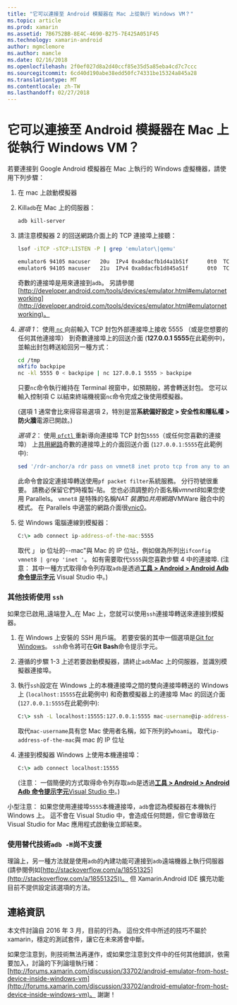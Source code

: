 ```yaml
---
title: "它可以連接至 Android 模擬器在 Mac 上從執行 Windows VM？"
ms.topic: article
ms.prod: xamarin
ms.assetid: 7B6752BB-8E4C-4690-B275-7E425A051F45
ms.technology: xamarin-android
author: mgmclemore
ms.author: mamcle
ms.date: 02/16/2018
ms.openlocfilehash: 2f0ef027d8a2d40ccf85e35d5a85eba4cd7c7ccc
ms.sourcegitcommit: 6cd40d190abe38edd50fc74331be15324a845a28
ms.translationtype: MT
ms.contentlocale: zh-TW
ms.lasthandoff: 02/27/2018
---
```

# <a name="is-it-possible-to-connect-to-android-emulators-running-on-a-mac-from-a-windows-vm"></a>它可以連接至 Android 模擬器在 Mac 上從執行 Windows VM？

若要連接到 Google Android 模擬器在 Mac 上執行的 Windows 虛擬機器，請使用下列步驟：

1.  在 mac 上啟動模擬器

2.  Kill`adb`在 Mac 上的伺服器：

    ```bash
    adb kill-server
    ```

3.  請注意模擬器 2 的回送網路介面上的 TCP 連接埠上接聽：

    ```bash
    lsof -iTCP -sTCP:LISTEN -P | grep 'emulator\|qemu'

    emulator6 94105 macuser   20u  IPv4 0xa8dacfb1d4a1b51f      0t0  TCP localhost:5555 (LISTEN)
    emulator6 94105 macuser   21u  IPv4 0xa8dacfb1d845a51f      0t0  TCP localhost:5554 (LISTEN)
    ```

    奇數的連接埠是用來連接到`adb`。 另請參閱[http://developer.android.com/tools/devices/emulator.html#emulatornetworking](http://developer.android.com/tools/devices/emulator.html#emulatornetworking)。

4.  _選項 1_： 使用[ `nc` ](https://developer.apple.com/library/mac/documentation/Darwin/Reference/ManPages/man1/nc.1.html)向前輸入 TCP 封包外部連接埠上接收 5555 （或是您想要的任何其他連接埠） 到奇數連接埠上的回送介面 (**127.0.0.1 5555**在此範例中)，並輸出封包轉送給回另一種方式：

    ```bash
    cd /tmp
    mkfifo backpipe
    nc -kl 5555 0 < backpipe | nc 127.0.0.1 5555 > backpipe
    ```

    只要`nc`命令執行維持在 Terminal 視窗中，如預期般，將會轉送封包。 您可以輸入控制項 C 以結束終端機視窗`nc`命令完成之後使用模擬器。

    (選項 1 通常會比來得容易選項 2，特別是當**系統偏好設定 > 安全性和隱私權 > 防火牆**電源已開啟。) 

    _選項 2_： 使用[ `pfctl` ](https://developer.apple.com/library/mac/documentation/Darwin/Reference/ManPages/man8/pfctl.8.html)重新導向連接埠 TCP 封包`5555`（或任何您喜歡的連接埠） 上[共用網路](http://kb.parallels.com/en/4948)奇數的連接埠上的介面回送介面 (`127.0.0.1:5555`在此範例中):

    ```bash
    sed '/rdr-anchor/a rdr pass on vmnet8 inet proto tcp from any to any port 5555 -> 127.0.0.1 port 5555' /etc/pf.conf | sudo pfctl -ef -
    ```

    此命令會設定連接埠轉送使用`pf packet filter`系統服務。 分行符號很重要。 請務必保留它們時複製-貼。 您也必須調整的介面名稱*vmnet8*如果您使用 Parallels。 `vmnet8` 是特殊的名稱*NAT 裝置*如*共用網路*VMWare 融合中的模式。 在 Parallels 中適當的網路介面很[vnic0](http://download.parallels.com/doc/psbm/en/Parallels_Server_Bare_Metal_Users_Guide/29258.htm)。

5.  從 Windows 電腦連線到模擬器：

    ```cmd
    C:\> adb connect ip-address-of-the-mac:5555
    ```

    取代 」 ip 位址的--mac"與 Mac 的 IP 位址，例如做為所列出`ifconfig vmnet8 | grep 'inet '`。 如有需要取代`5555`與您喜歡步驟 4 中的連接埠\. (注意： 其中一種方式取得命令列存取`adb`是透過[**工具 > Android > Android Adb 命令提示字元**](~/cross-platform/troubleshooting/questions/version-logs.md#adb-logcat) Visual Studio 中。)

### <a name="alternate-technique-using-ssh"></a>其他技術使用 `ssh`

如果您已啟用_遠端登入_在 Mac 上，您就可以使用`ssh`連接埠轉送來連接到模擬器。

1.  在 Windows 上安裝的 SSH 用戶端。 若要安裝的其中一個選項是[Git for Windows](https://git-for-windows.github.io/)。 `ssh`命令將可在**Git Bash**命令提示字元。

2.  遵循的步驟 1-3 上述若要啟動模擬器，請終止`adb`Mac 上的伺服器，並識別模擬器連接埠。

3.  執行`ssh`設定在 Windows 上的本機連接埠之間的雙向連接埠轉送的 Windows 上 (`localhost:15555`在此範例中) 和奇數模擬器上的連接埠 Mac 的回送介面 (`127.0.0.1:5555`在此範例中):

    ```cmd 
    C:\> ssh -L localhost:15555:127.0.0.1:5555 mac-username@ip-address-of-the-mac
    ```

    取代`mac-username`具有您 Mac 使用者名稱，如下所列的`whoami`。 取代`ip-address-of-the-mac`與 mac 的 IP 位址

4.  連接到模擬器 Windows 上使用本機連接埠：

    ```cmd
    C:\> adb connect localhost:15555
    ```

    (注意： 一個簡便的方式取得命令列存取`adb`是透過[**工具 > Android > Android Adb 命令提示字元**Visual Studio 中](~/cross-platform/troubleshooting/questions/version-logs.md#adb-logcat)。)

小型注意： 如果您使用連接埠`5555`本機連接埠，`adb`會認為模擬器在本機執行 Windows 上。 這不會在 Visual Studio 中，會造成任何問題，但它會導致在 Visual Studio for Mac 應用程式啟動後立即結束。

### <a name="alternate-technique-using-adb--h-is-not-yet-supported"></a>使用替代技術`adb -H`尚不支援

理論上，另一種方法就是使用`adb`的內建功能可連接到`adb`遠端機器上執行伺服器 (請參閱例如[http://stackoverflow.com/a/18551325](http://stackoverflow.com/a/18551325))。
但 Xamarin.Android IDE 擴充功能目前不提供設定該選項的方法。

## <a name="contact-information"></a>連絡資訊

本文件討論自 2016 年 3 月，目前的行為。 這份文件中所述的技巧不屬於 xamarin，穩定的測試套件，讓它在未來將會中斷。

如果您注意到，則技術無法再運作，或如果您注意到文件中的任何其他錯誤，依需要加入，討論的下列論壇執行緒： [http://forums.xamarin.com/discussion/33702/android-emulator-from-host-device-inside-windows-vm](http://forums.xamarin.com/discussion/33702/android-emulator-from-host-device-inside-windows-vm)。
謝謝！

